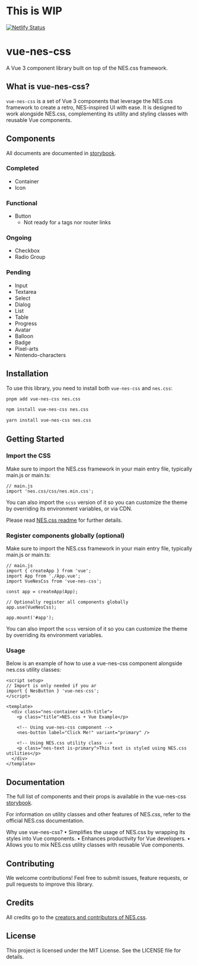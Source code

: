 
# This is WIP

[![Netlify Status](https://api.netlify.com/api/v1/badges/60e45e14-9891-4af6-9fe8-3d53e279c434/deploy-status)](https://app.netlify.com/sites/vue-nes-css/deploys)

# vue-nes-css

A Vue 3 component library built on top of the NES.css framework.


## What is vue-nes-css?

`vue-nes-css` is a set of Vue 3 components that leverage the NES.css framework to create a retro, NES-inspired UI with ease. It is designed to work alongside NES.css, complementing its utility and styling classes with reusable Vue components.

## Components

All documents are documented in [storybook](https://vue-nes-css-storybook.netlify.app).

### Completed
- Container
- Icon

### Functional
- Button
  - Not ready for `a` tags nor router links

### Ongoing
- Checkbox
- Radio Group

### Pending
- Input
- Textarea
- Select
- Dialog
- List
- Table
- Progress
- Avatar
- Balloon
- Badge
- Pixel-arts
- Nintendo-characters

## Installation

To use this library, you need to install both `vue-nes-css` and `nes.css`:

```bash
pnpm add vue-nes-css nes.css
```
```bash
npm install vue-nes-css nes.css
```
```bash
yarn install vue-nes-css nes.css
```

## Getting Started

### Import the CSS

Make sure to import the NES.css framework in your main entry file, typically main.js or main.ts:

```
// main.js
import 'nes.css/css/nes.min.css';
```

You can also import the `scss` version of it so you can customize the theme by overriding its environment variables, or via CDN.

Please read [NES.css readme](https://github.com/nostalgic-css/NES.css?tab=readme-ov-file#styles) for further details.



### Register components globally (optional)

Make sure to import the NES.css framework in your main entry file, typically main.js or main.ts:

```
// main.js
import { createApp } from 'vue';
import App from './App.vue';
import VueNesCss from 'vue-nes-css';

const app = createApp(App);

// Optionally register all components globally
app.use(VueNesCss);

app.mount('#app');
```

You can also import the `scss` version of it so you can customize the theme by overriding its environment variables.

### Usage

Below is an example of how to use a vue-nes-css component alongside nes.css utility classes:

```vue
<script setup>
// Import is only needed if you ar
import { NesButton } 'vue-nes-css';
</script>

<template>
  <div class="nes-container with-title">
    <p class="title">NES.css + Vue Example</p>

    <!-- Using vue-nes-css component -->
    <nes-button label="Click Me!" variant="primary" />

    <!-- Using NES.css utility class -->
    <p class="nes-text is-primary">This text is styled using NES.css utilities</p>
  </div>
</template>
```

## Documentation

The full list of components and their props is available in the vue-nes-css [storybook](https://github.com/miquelromero/vue-nes-css).

For information on utility classes and other features of NES.css, refer to the official NES.css documentation.

Why use vue-nes-css?
	•	Simplifies the usage of NES.css by wrapping its styles into Vue components.
	•	Enhances productivity for Vue developers.
	•	Allows you to mix NES.css utility classes with reusable Vue components.

## Contributing

We welcome contributions! Feel free to submit issues, feature requests, or pull requests to improve this library.

## Credits

All credits go to the [creators and contributors of NES.css](https://nostalgic-css.github.io/NES.css).

## License

This project is licensed under the MIT License. See the LICENSE file for details.
